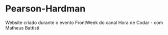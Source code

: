 # Pearson-Hardman
 Website criado durante o evento FrontWeek do canal Hora de Codar - com Matheus Battisti
